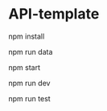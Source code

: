 # API-template

npm install <!-- install packages -->

npm run data <!-- seed -->

npm start <!-- start production server -->

npm run dev <!-- start dev server (with nodemon)-->

npm run test <!-- run test (need to have server started) -->
